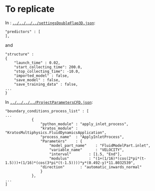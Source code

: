 # To replicate

In : [`../../../../settingsDoubleFlap3D.json`](../../../../settingsDoubleFlap3D.json):
```
"predictors" : [
],
```
and
```
"structure" :
{
    "launch_time" : 0.02,
    "start_collecting_time": 200.0,
    "stop_collecting_time": -10.0,
    "imported_model" : false,
    "save_model" : false,
    "save_training_data" : false,
...
}
```

In [`../../../../ProjectParametersCFD.json`](../../../../ProjectParametersCFD.json):
```
"boundary_conditions_process_list" : [
...
            {
                "python_module" : "apply_inlet_process",
                "kratos_module" : "KratosMultiphysics.FluidDynamicsApplication",
                "process_name"  : "ApplyInletProcess",
                "Parameters"    : {
                    "model_part_name"    : "FluidModelPart.inlet",
                    "variable_name"      : "VELOCITY",
                    "interval"        : [1.5, "End"],
                    "modulus"         : "(1+(1/16)*(cos(2*pi*(t-1.5)))+(1/16)*(cos(3*pi*(t-1.5))))*y*(0.492-y)*11.8032539",
                "direction"       : "automatic_inwards_normal"
                }
            },
...
]
```
